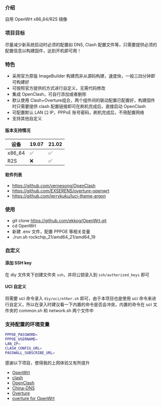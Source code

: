 ### 介绍

自用 OpenWrt x86_64/R2S 镜像

### 项目目标

尽量减少新系统启动时必须的配置如 DNS, Clash 配置文件等，只需要提供必须的配置信息以构建固件，达到开机即可用！

### 特色

- 采用官方原版 ImageBuilder 构建而非从源码构建，速度快，一般三四分钟即可构建好
- 可按照官方提供的方式进行自定义，无需代码修改
- 集成 OpenClash，可自行添加或者删除
- 默认使用 Clash+Overture组合，两个组件间的联动配置已配置好，构建固件时只需要提供 clash 配置链接即可在刷机完成后，直接启动 OpenClash
- 可配置默认 LAN 口 IP，PPPoE 账号密码，刷机完成后，不用配置网络
- 支持其他自定义

#### 版本支持情况

|  设备   | 19.07  | 21.02 |
|  ----  | ----  | ---- |
| x86_64  | ✅ | ✅ |
| R2S | ❌ | ✅ |

#### 软件列表

- https://github.com/vernesong/OpenClash
- https://github.com/EXSERENS/overture-openwrt
- https://github.com/jerrykuku/luci-theme-argon

### 使用

- git clone https://github.com/ekkog/OpenWrt.git
- cd OpenWrt
- 新建 .env 文件，配置 PPPOE 等相关变量
- ./run.sh rockchip_21/amd64_21/amd64_19

### 自定义

#### 添加 SSH key

在 diy 文件夹下创建文件夹 `ssh`，并将公钥录入到 `ssh/authorized_keys` 即可

#### UCI 自定义

将需要 uci 命令录入 `diy/uci/other.sh` 即可，由于本项目也是使用 uci 命令来进行自定义，所以在录入时建议看一下内置的命令是否会冲突，内置的命令在 uci 文件夹的 common.sh 和 network.sh 两个文件中

### 支持配置的环境变量

```bash
PPPOE_PASSWORD=
PPPOE_USERNAME=
LAN_IP=
CLASH_CONFIG_URL=
PASSWALL_SUBSCRIBE_URL=
```

感谢以下项目，使得我的上网体验又有所提升

- [OpenWrt](https://openwrt.org/)
- [clash](https://github.com/Dreamacro/clash)
- [OpenClash](https://github.com/vernesong/OpenClash)
- [China-DNS](https://github.com/aa65535/openwrt-chinadns)
- [Overture](https://github.com/shawn1m/overture)
- [overture for OpenWrt](https://github.com/EXSERENS/overture-openwrt)

